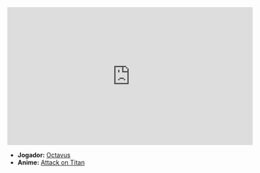 <iframe width="560" height="315" src="https://www.youtube.com/embed/ErgcCrXU0Ig?si=8mLWcaLqSqWr7nX9" title="YouTube video player" frameborder="0" allow="accelerometer; autoplay; clipboard-write; encrypted-media; gyroscope; picture-in-picture; web-share" referrerpolicy="strict-origin-when-cross-origin" allowfullscreen></iframe>

- **Jogador:** [Octavus](../Membros/Octavus.md)
- **Anime:** [Attack on Titan](../Animes/Attack%20on%20Titan.md)